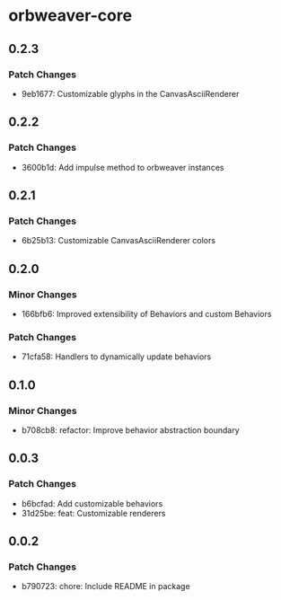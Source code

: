 # orbweaver-core

## 0.2.3

### Patch Changes

- 9eb1677: Customizable glyphs in the CanvasAsciiRenderer

## 0.2.2

### Patch Changes

- 3600b1d: Add impulse method to orbweaver instances

## 0.2.1

### Patch Changes

- 6b25b13: Customizable CanvasAsciiRenderer colors

## 0.2.0

### Minor Changes

- 166bfb6: Improved extensibility of Behaviors and custom Behaviors

### Patch Changes

- 71cfa58: Handlers to dynamically update behaviors

## 0.1.0

### Minor Changes

- b708cb8: refactor: Improve behavior abstraction boundary

## 0.0.3

### Patch Changes

- b6bcfad: Add customizable behaviors
- 31d25be: feat: Customizable renderers

## 0.0.2

### Patch Changes

- b790723: chore: Include README in package
